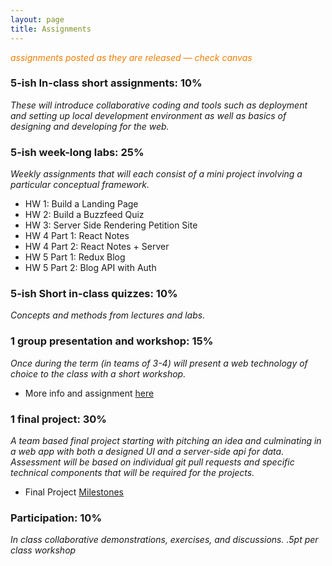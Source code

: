 ```yaml
---
layout: page
title: Assignments
---
```


<span style="color: #F27D00">*assignments posted as they are released — check canvas*</span>


### 5-ish In-class short assignments: 10%
*These will introduce collaborative coding and tools such as deployment and setting up local development environment as well as basics of designing and developing for the web.*

<!-- * [Short Assignment 1](sa1/) — TBD -->
<!-- * [Short Assignment 2](sa2/) — TBD -->
<!-- * [Short Assignment 3](sa3/) — TBD -->
<!-- * [Short Assignment 4](sa4/) — TBD -->
<!-- * [Short Assignment 5](sa5/) — TBD -->


### 5-ish week-long labs:  25%
*Weekly assignments that will each consist of a mini project involving a particular conceptual framework.*

* HW 1: Build a Landing Page
* HW 2: Build a Buzzfeed Quiz
* HW 3: Server Side Rendering Petition Site
* HW 4 Part 1: React Notes
* HW 4 Part 2: React Notes + Server
* HW 5 Part 1: Redux Blog
* HW 5 Part 2: Blog API with Auth


### 5-ish Short in-class quizzes:  10%
*Concepts and methods from lectures and labs.*

### 1 group presentation and workshop: 15%
*Once during the term (in teams of 3-4) will present a web technology of choice to the class with a short workshop.*

* More info and assignment [here](../workshops)


### 1 final project:  30%
*A team based final project starting with pitching an idea and culminating in a web app with both a designed UI and a server-side api for data.  Assessment will be based on individual git pull requests and specific technical components that will be required for the projects.*

* Final Project [Milestones](project)

### Participation:  10%
*In class collaborative demonstrations, exercises, and discussions. .5pt per class workshop*
